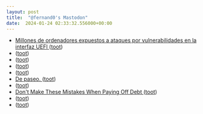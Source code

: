 ```yaml
---
layout: post
title:  "@fernand0's Mastodon"
date:  2024-01-24 02:33:32.556000+00:00
---
```

*  [Millones de ordenadores expuestos a ataques por vulnerabilidades en la interfaz UEFI ](https://unaaldia.hispasec.com/2024/01/millones-de-ordenadores-expuestos-a-ataques-por-vulnerabilidades-en-la-interfaz-uefi.htm) ([toot](https://mastodon.social/@fernand0/111808584912402936))
*  [ ](https://mamot.fr/@jesgar) ([toot](https://mastodon.social/@fernand0/111807752721871714))
*  [ ](https://mastodon.social/users/fernand0/statuses/111807751595800514/activity) ([toot](https://mastodon.social/users/fernand0/statuses/111807751595800514/activity))
*  [ ](https://mastodon.social/users/fernand0/statuses/111806950991167515/activity) ([toot](https://mastodon.social/users/fernand0/statuses/111806950991167515/activity))
*  [ ](https://mastodon.social/@magellano) ([toot](https://mastodon.social/@fernand0/111806524988903644))
*  [De paseo. ](https://avecesunafoto.wordpress.com/2024/01/23/de-paseo) ([toot](https://mastodon.social/@fernand0/111806500525010943))
*  [ ](https://fe.disroot.org/users/linuxzx80) ([toot](https://mastodon.social/@fernand0/111806199110687981))
*  [Don't Make These Mistakes When Paying Off Debt ](https://lifehacker.com/money/mistakes-to-avoid-when-paying-off-deb) ([toot](https://mastodon.social/@fernand0/111805819734710738))
*  [ ](https://mastodon.social/@macosas) ([toot](https://mastodon.social/@fernand0/111805772688292713))
*  [ ](https://mastodon.social/users/fernand0/statuses/111805771991267823/activity) ([toot](https://mastodon.social/users/fernand0/statuses/111805771991267823/activity))

